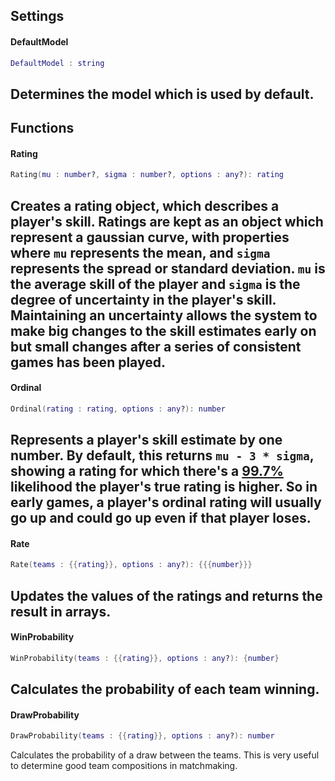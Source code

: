 ## Settings
#### DefaultModel
```lua
DefaultModel : string
```
Determines the model which is used by default.
---
## Functions
#### Rating
```lua
Rating(mu : number?, sigma : number?, options : any?): rating
```
Creates a rating object, which describes a player's skill. Ratings are kept as an object which represent a gaussian curve, with properties where `mu` represents the mean, and `sigma` represents the spread or standard deviation. `mu` is the average skill of the player and `sigma` is the degree of uncertainty in the player's skill. Maintaining an uncertainty allows the system to make big changes to the skill estimates early on but small changes after a series of consistent games has been played.
---
#### Ordinal
```lua
Ordinal(rating : rating, options : any?): number
```
Represents a player's skill estimate by one number. By default, this returns `mu - 3 * sigma`, showing a rating for which there's a [99.7%](https://en.wikipedia.org/wiki/68–95–99.7_rule) likelihood the player's true rating is higher. So in early games, a player's ordinal rating will usually go up and could go up even if that player loses.
---
#### Rate
```lua
Rate(teams : {{rating}}, options : any?): {{{number}}}
```
Updates the values of the ratings and returns the result in arrays.
---
#### WinProbability
```lua
WinProbability(teams : {{rating}}, options : any?): {number}
```
Calculates the probability of each team winning.
---
#### DrawProbability
```lua
DrawProbability(teams : {{rating}}, options : any?): number
```
Calculates the probability of a draw between the teams. This is very useful to determine good team compositions in matchmaking.